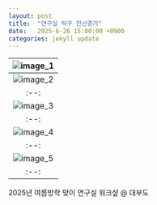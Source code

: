 ```yaml
---
layout: post
title:  "연구실 탁구 친선경기"
date:   2025-6-26 15:00:00 +0900
categories: jekyll update
---
```


| ![image_1](https://github.com/Inha-ERE/cure.github.io/blob/main/_images/Workshop_2025_1.jpg?raw=true) | 
|:--:| 
| ![image_2](https://github.com/Inha-ERE/cure.github.io/blob/main/_images/Workshop_2025_2.jpg?raw=true) | 
|:--:| 
| ![image_3](https://github.com/Inha-ERE/cure.github.io/blob/main/_images/Workshop_2025_3.jpg?raw=true) | 
|:--:| 
| ![image_4](https://github.com/Inha-ERE/cure.github.io/blob/main/_images/Workshop_2025_4.jpg?raw=true) | 
|:--:| 
| ![image_5](https://github.com/Inha-ERE/cure.github.io/blob/main/_images/Workshop_2025_5.jpg?raw=true) | 
|:--:| 

2025년 여름방학 맞이 연구실 워크샾 @ 대부도